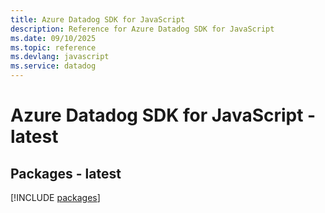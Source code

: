 ```yaml
---
title: Azure Datadog SDK for JavaScript
description: Reference for Azure Datadog SDK for JavaScript
ms.date: 09/10/2025
ms.topic: reference
ms.devlang: javascript
ms.service: datadog
---
```

# Azure Datadog SDK for JavaScript - latest
## Packages - latest
[!INCLUDE [packages](datadog-index.md)]
